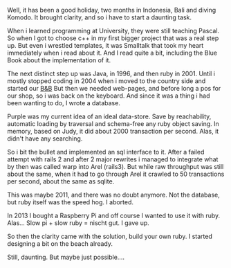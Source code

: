 Well, it has been a good holiday, two months in Indonesia, Bali and diving Komodo. It brought
clarity, and so  i have to start a daunting task.

When i learned programming at University, they were still teaching Pascal. So when I got to choose
c++ in my first bigger project that was a real step up. But even i wrestled templates, it was
Smalltalk that took my heart immediately when i read about it. And I read quite a bit, including the Blue Book about the implementation of it.  

The next distinct step up was Java, in 1996, and then ruby in 2001. Until i mostly stopped coding
in 2004 when i moved to the country side and started our [B&amp;B](http://villataika.fi/en/index.html)
But then we needed web-pages, and before long a pos for our shop, so i was back on the keyboard.
And since it was a thing i had been wanting to do, I wrote a database.

Purple was my current idea of an ideal data-store. Save by reachability, automatic loading by
traversal and schema-free any ruby object saving. In memory, based on Judy, it did about 2000
transaction per second. Alas, it didn't have any searching.

So i bit the bullet and implemented an sql interface to it. After a failed attempt with rails 2
and after 2 major rewrites i managed to integrate what by then was called warp into Arel (rails3).
But while raw throughput was still about the same, when it had to go through Arel it crawled to 50
transactions per second, about the same as sqlite.

This was maybe 2011, and there was no doubt anymore. Not the database, but ruby itself was the
speed hog. I aborted.

In 2013 I bought a Raspberry Pi and off course I wanted to use it with ruby. Alas... Slow pi + slow ruby = nischt gut.
I gave up.

So then the clarity came with the solution, build your own ruby. I started designing a bit on the beach already.

Still, daunting. But maybe just possible....

